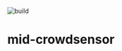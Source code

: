 ![build](https://github.com/BrunoMartins11/mid-crowdsensor/actions/workflows/go.yml/badge.svg)
# mid-crowdsensor
